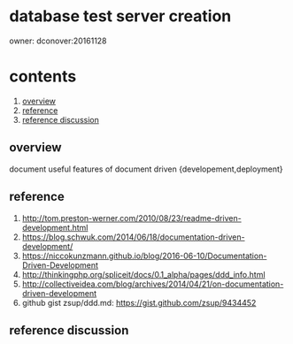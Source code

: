 # database test server creation

owner: dconover:20161128    

# contents
  1. [overview](#overview)
  1. [reference](#reference)
  1. [reference discussion](#reference-discussion)

## overview
  document useful features of document driven {developement,deployment}

## reference
  1. http://tom.preston-werner.com/2010/08/23/readme-driven-development.html
  1. https://blog.schwuk.com/2014/06/18/documentation-driven-development/
  1. https://niccokunzmann.github.io/blog/2016-06-10/Documentation-Driven-Development
  1. http://thinkingphp.org/spliceit/docs/0.1_alpha/pages/ddd_info.html
  1. http://collectiveidea.com/blog/archives/2014/04/21/on-documentation-driven-development
  1. github gist zsup/ddd.md: https://gist.github.com/zsup/9434452
  

## reference discussion

